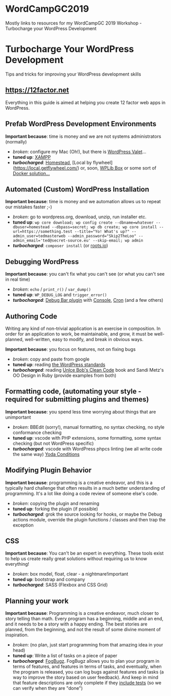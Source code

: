 # WordCampGC2019
Mostly links to resources for my WordCampGC 2019 Workshop - Turbocharge your WordPress Development

# Turbocharge Your WordPress Development
Tips and tricks for improving your WordPress development skills

## https://12factor.net

Everything in this guide is aimed at helping you create 12 factor web apps in WordPress.

## Prefab WordPress Development Environments

**Important because**: time is money and we are not systems administrators (normally)

* _broken_: configure my Mac (Oh!), but there is [WordPress Valet](https://aaemnnost.tv/wp-cli-commands/valet/)…
* **tuned up**: [XAMPP](https://www.apachefriends.org/)
* **_turbocharged_**: [Homestead](https://laravel.com/docs/5.7/homestead), [Local by flywheel] (https://local.getflywheel.com/) 
  or, soon, [WPLib Box](https://github.com/wplib/wplib-box) or some 
  sort of [Docker solution…](https://ghost.kontena.io/running-your-wordpress-site-in-containers/)

## Automated (Custom) WordPress Installation

**Important because**: time is money and we automation allows us to repeat our mistakes faster ;-)

* _broken_: go to wordpress.org, download, unzip, run installer etc.
* **tuned up**: `wp core download; wp config create --dbname=whatever --dbuser=homestead --dbpass=secret; wp db create; wp core install --url=https://something.test --title="Yo! What's up?" --admin_user=tedmasterweb --admin_password="Skip2TheLoo" --admin_email='ted@secret-source.eu' --skip-email; wp admin`
* **_turbocharged_**: `composer install` (or [roots.io](https://roots.io))

## Debugging WordPress

**Important because**: you can't fix what you can't see (or what you can't see in real time)

* _broken_: `echo` / `print_r()` / `var_dump()`
* **tuned up**: `WP_DEBUG_LOG` and `trigger_error()`
* **_turbocharged_**: [Debug Bar plugin](https://wordpress.org/plugins/debug-bar/) with [Console](https://wordpress.org/plugins/debug-bar-console/), [Cron](https://wordpress.org/plugins/debug-bar-cron/) (and a few others)

## Authoring Code

Writing any kind of non-trivial application is an exercise in composition.
In order for an application to work, be maintainable, and grow, it must
be well-planned, well-written, easy to modify, and break in obvious ways.

**Important because**: you focus on features, not on fixing bugs

* _broken_: copy and paste from google
* **tuned up**: reading [the WordPress standards](https://make.wordpress.org/core/handbook/)
* **_turbocharged_**: reading [Unlce Bob's Clean Code](https://www.amazon.com/Clean-Code-Handbook-Software-Craftsmanship/dp/0132350882) book and Sandi Metz's OO Design in Ruby (provide examples from both)

## Formatting code, (automating your style - required for submitting plugins and themes)

**Important because**: you spend less time worrying about things that are unimportant

* _broken_: BBEdit (sorry!), manual formatting, no syntax checking, no style 
    conformance checking
* **tuned up**: vscode with PHP extensions, some formatting, some syntax 
    checking (but not WordPress specific)
* **_turbocharged_**: vscode with WordPress phpcs linting (we all write 
    code the same way) [Yoda Conditions](https://make.wordpress.org/core/handbook/best-practices/coding-standards/php/)

## Modifying Plugin Behavior

**Important because**: programming is a creative endeavor, and this is a 
typically hard challenge that often results in a much better understanding 
of programming. It's a lot like doing a code review of someone else's code.

* _broken_: copying the plugin and renaming
* **tuned up**: forking the plugin (if possible)
* **_turbocharged_**: grok the source looking for hooks, or maybe the 
    Debug actions module, override the plugin functions / classes and 
    then trap the exception

## CSS

**Important because**: You can't be an expert in everything. These tools
exist to help us create really great solutions without requiring us to
know everything!

* _broken_: box model, float, clear - a nightmare!important
* **tuned up**: bootstrap and company
* **_turbocharged_**: SASS (Flexbox and CSS Grid)

## Planning your work

**Important because**: Programming is a creative endeavor, much closer 
to story telling than math. Every program has a beginning, middle and an
end, and it needs to be a story with a happy ending. The best stories
are planned, from the beginning, and not the result of some divine 
moment of inspiration.

* _broken_: (no plan, just start programming from that amazing idea in your head)
* **tuned up**: Write a list of tasks on a piece of paper
* **_turbocharged_**: [FogBugz](https://www.fogbugz.com/). FogBugz allows 
    you to plan your program in terms of features, and features in terms 
    of tasks, and eventually, when the program is released, you can log
    bugs against features and tasks (a way to improve the story based on
    user feedback). And keep in mind that feature descriptions are only
    complete if they [include tests](https://www.smashingmagazine.com/2017/12/automated-testing-wordpress-plugins-phpunit/) (so we can verify when they are "done")
